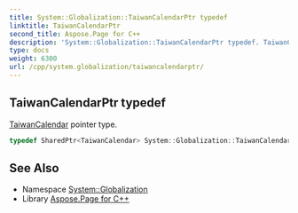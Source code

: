 ```yaml
---
title: System::Globalization::TaiwanCalendarPtr typedef
linktitle: TaiwanCalendarPtr
second_title: Aspose.Page for C++
description: 'System::Globalization::TaiwanCalendarPtr typedef. TaiwanCalendar pointer type in C++.'
type: docs
weight: 6300
url: /cpp/system.globalization/taiwancalendarptr/
---
```

## TaiwanCalendarPtr typedef


[TaiwanCalendar](../taiwancalendar/) pointer type.

```cpp
typedef SharedPtr<TaiwanCalendar> System::Globalization::TaiwanCalendarPtr
```

## See Also

* Namespace [System::Globalization](../)
* Library [Aspose.Page for C++](../../)
